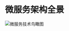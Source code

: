 # 微服务架构全景

![微服务技术鸟瞰图](https://cdn.jsdelivr.net/gh/zhengzhenning/imageBeds@main/images/%E5%BE%AE%E6%9C%8D%E5%8A%A1%E6%8A%80%E6%9C%AF%E9%B8%9F%E7%9E%B0%E5%9B%BE.svg)